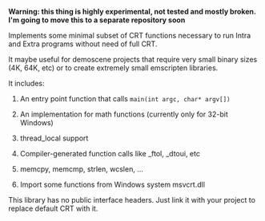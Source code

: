 **Warning: this thing is highly experimental, not tested and mostly broken. I'm going to move this to a separate repository soon**

Implements some minimal subset of CRT functions necessary to run Intra and Extra programs without need of full CRT.

It maybe useful for demoscene projects that require very small binary sizes (4K, 64K, etc) or to create extremely small emscripten libraries.

It includes:

1. An entry point function that calls `main(int argc, char* argv[])`

2. An implementation for math functions (currently only for 32-bit Windows)
3. thread_local support
4. Compiler-generated function calls like _ftol, _dtoui, etc
5. memcpy, memcmp, strlen, wcslen, ...
6. Import some functions from Windows system msvcrt.dll

This library has no public interface headers. Just link it with your project to replace default CRT with it.

